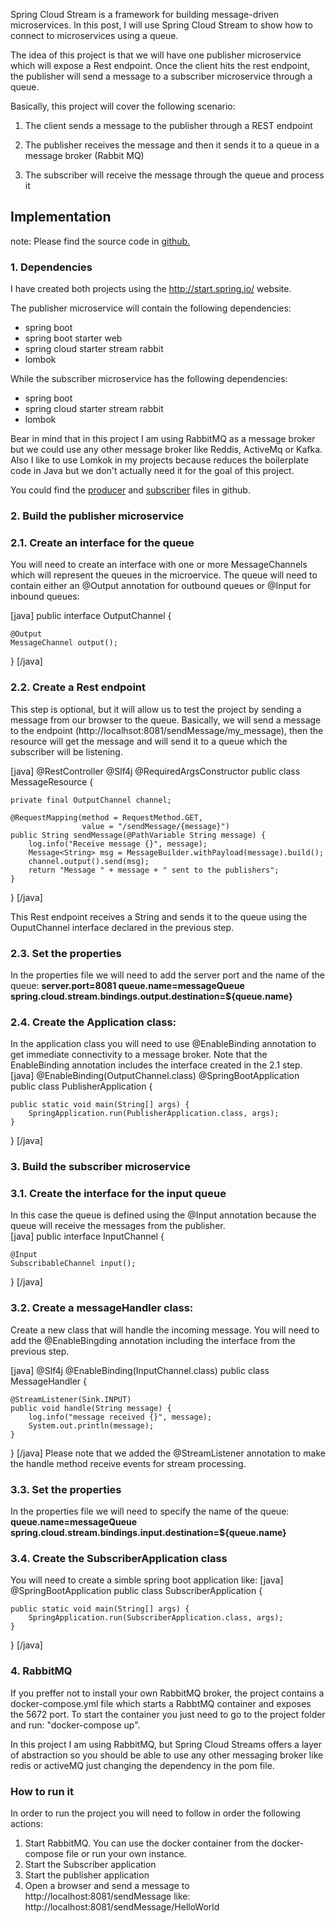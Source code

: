 Spring Cloud Stream is a framework for building message-driven microservices. In this post, I will use Spring Cloud Stream to show how to connect to microservices using a queue. 

The idea of this project is that we will have one publisher microservice which will expose a Rest endpoint. Once the client hits the rest endpoint, the publisher will send a message to a subscriber microservice through a queue. 
 
Basically, this project will cover the following scenario:
 
1) The client sends a message to the publisher through a REST endpoint

2) The publisher receives the message and then it sends it to a queue in a message broker (Rabbit MQ)

3) The subscriber will receive the message through the queue and process it

<!--more-->


<h2>Implementation</h2>

note: Please find the source code in <a href="https://github.com/ignacioSuay/spring-stream">github.</a>
 
<h3>1. Dependencies</h3>
 
I have created both projects using the http://start.spring.io/ website. 
 
 The publisher microservice will contain the following dependencies:
 - spring boot
 - spring boot starter web
 - spring cloud starter stream rabbit
 - lombok
  
While the subscriber microservice has the following dependencies:
- spring boot
- spring cloud starter stream rabbit
- lombok
   
Bear in mind that in this project I am using RabbitMQ as a message broker but we could use any other message broker like Reddis, ActiveMq or Kafka. Also I like to use Lomkok in my projects because reduces the boilerplate code in Java but we don't actually need it for the goal of this project.

You could find the <a href="https://github.com/ignacioSuay/spring-stream/blob/master/publisher/pom.xml">producer</a> and <a href="https://github.com/ignacioSuay/spring-stream/blob/master/subscriber/pom.xml">subscriber</a> files in github.
 
<h3>2. Build the publisher microservice</h3>

<h3>2.1. Create an interface for the queue</h3>

You will need to create an interface with one or more MessageChannels which will represent the queues in the microervice. The queue will need to contain either an @Output annotation for outbound queues or @Input for inbound queues:

[java]
public interface OutputChannel {

    @Output
    MessageChannel output();
}
[/java]
 
<h3> 2.2. Create a Rest endpoint </h3>
 
This step is optional, but it will allow us to test the project by sending a message from our browser to the queue. Basically, we will send a message to the endpoint (http://localhsot:8081/sendMessage/my_message), then the resource will get the message and will send it to a queue which the subscriber will be listening. 

[java]
@RestController
@Slf4j
@RequiredArgsConstructor
public class MessageResource {

    private final OutputChannel channel;

    @RequestMapping(method = RequestMethod.GET, 
                    value = "/sendMessage/{message}")
    public String sendMessage(@PathVariable String message) {
        log.info("Receive message {}", message);
        Message<String> msg = MessageBuilder.withPayload(message).build();
        channel.output().send(msg);
        return "Message " + message + " sent to the publishers";
    }
}
[/java]
 
This Rest endpoint receives a String and sends it to the queue using the OuputChannel interface declared in the previous step.


<h3>2.3. Set the properties</h3>

In the properties file we will need to add the server port and the name of the queue:
<strong>server.port=8081
queue.name=messageQueue
spring.cloud.stream.bindings.output.destination=${queue.name}</strong>
<h3>2.4. Create the Application class:</h3>

In the application class you will need to use @EnableBinding annotation to get immediate connectivity to a message broker. Note that the EnableBinding annotation includes the interface created in the 2.1 step.
[java]
@EnableBinding(OutputChannel.class)
@SpringBootApplication
public class PublisherApplication {

	public static void main(String[] args) {
		SpringApplication.run(PublisherApplication.class, args);
	}
}
[/java]
 
 
<h3>3. Build the subscriber microservice</h3>

<h3>3.1. Create the interface for the input queue</h3>

In this case the queue is defined using the @Input annotation because the queue will receive the messages from the publisher.  
[java]
public interface InputChannel {

    @Input
    SubscribableChannel input();
}
[/java]

<h3>3.2. Create a messageHandler class:</h3>
Create a new class that will handle the incoming message. You will need to add the @EnableBingding annotation including the interface from the previous step.

[java]
@Slf4j
@EnableBinding(InputChannel.class)
public class MessageHandler {

    @StreamListener(Sink.INPUT)
    public void handle(String message) {
        log.info("message received {}", message);
        System.out.println(message);
    }
}
[/java]
Please note that we added the @StreamListener annotation to make the handle method receive events for stream processing.
<h3>3.3. Set the properties </h3>

In the properties file we will need to specify the name of the queue:
<strong>
queue.name=messageQueue
spring.cloud.stream.bindings.input.destination=${queue.name}
</strong>

<h3>3.4. Create the SubscriberApplication class</h3>

You will need to create a simble spring boot application like:
[java]
@SpringBootApplication
public class SubscriberApplication {

	public static void main(String[] args) {
		SpringApplication.run(SubscriberApplication.class, args);
	}
}
[/java]

<h3>4. RabbitMQ</h3>
If you preffer not to install your own RabbitMQ broker, the project contains a docker-compose.yml file which starts a RabbtMQ container and exposes the 5672 port.
To start the container you just need to go to the project folder and run: "docker-compose up".
    
In this project I am using RabbitMQ, but Spring Cloud Streams offers a layer of abstraction so you should be able to use any other messaging broker like redis or activeMQ just changing the dependency in the pom file.

<h3>How to run it</h3>
In order to run the project you will need to follow in order the following actions:
<ol>
<li> Start RabbitMQ. You can use the docker container from the docker-compose file or run your own instance.</li>
<li> Start the Subscriber application</li>
<li> Start the publisher application</li>
<li> Open a browser and send a message to http://localhost:8081/sendMessage like: http://localhost:8081/sendMessage/HelloWorld</li>
</ol>
   
